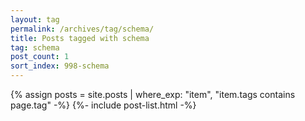 ```yaml
---
layout: tag
permalink: /archives/tag/schema/
title: Posts tagged with schema
tag: schema
post_count: 1
sort_index: 998-schema
---
```

{% assign posts = site.posts | where_exp: "item", "item.tags contains page.tag" -%}
{%- include post-list.html -%}
